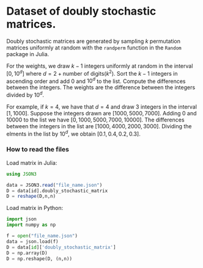 # Dataset of doubly stochastic matrices. 

Doubly stochastic matrices are generated by sampling $k$ permutation matrices uniformly at random with the ```randperm``` function in the ```Random``` package in Julia. 

For the weights, we draw $k - 1$ integers uniformly at random in the interval $[0, 10^d]$ where $d = 2 + \text{number of digits} (k^2)$. Sort the $k-1$ integers in ascending order and add $0$ and $10^d$ to the list. Compute the differences between the integers. The weights are the difference between the integers divided by $10^d$.  

For example, if $k=4$, we have that $d = 4$ and draw $3$ integers in the interval $[1,1000]$. Suppose the integers drawn are $[1000, 5000, 7000]$. Adding $0$ and $10000$ to the list we have $[0, 1000, 5000, 7000, 10000]$. The differences between the integers in the list are $[1000, 4000, 2000, 3000]$. Dividing the elments in the list by $10^d$, we obtain $[0.1,0.4,0.2,0.3]$.

### How to read the files
Load matrix in Julia:
```julia
using JSON3

data = JSON3.read("file_name.json")
D = data[id].doubly_stochastic_matrix
D = reshape(D,n,n)
```


Load matrix in Python:
```python
import json
import numpy as np 

f = open("file_name.json")
data = json.load(f)
D = data[id]['doubly_stochastic_matrix']
D = np.array(D)
D = np.reshape(D, (n,n))
```
